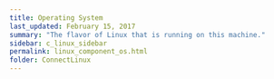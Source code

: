 ```yaml
---
title: ﻿Operating System
last_updated: February 15, 2017
summary: "The flavor of Linux that is running on this machine."
sidebar: c_linux_sidebar
permalink: linux_component_os.html
folder: ConnectLinux
---
```

